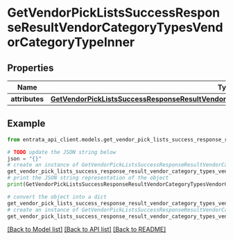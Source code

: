 # GetVendorPickListsSuccessResponseResultVendorCategoryTypesVendorCategoryTypeInner


## Properties

Name | Type | Description | Notes
------------ | ------------- | ------------- | -------------
**attributes** | [**GetVendorPickListsSuccessResponseResultVendorCategoryTypesVendorCategoryTypeInnerAttributes**](GetVendorPickListsSuccessResponseResultVendorCategoryTypesVendorCategoryTypeInnerAttributes.md) |  | 

## Example

```python
from entrata_api_client.models.get_vendor_pick_lists_success_response_result_vendor_category_types_vendor_category_type_inner import GetVendorPickListsSuccessResponseResultVendorCategoryTypesVendorCategoryTypeInner

# TODO update the JSON string below
json = "{}"
# create an instance of GetVendorPickListsSuccessResponseResultVendorCategoryTypesVendorCategoryTypeInner from a JSON string
get_vendor_pick_lists_success_response_result_vendor_category_types_vendor_category_type_inner_instance = GetVendorPickListsSuccessResponseResultVendorCategoryTypesVendorCategoryTypeInner.from_json(json)
# print the JSON string representation of the object
print(GetVendorPickListsSuccessResponseResultVendorCategoryTypesVendorCategoryTypeInner.to_json())

# convert the object into a dict
get_vendor_pick_lists_success_response_result_vendor_category_types_vendor_category_type_inner_dict = get_vendor_pick_lists_success_response_result_vendor_category_types_vendor_category_type_inner_instance.to_dict()
# create an instance of GetVendorPickListsSuccessResponseResultVendorCategoryTypesVendorCategoryTypeInner from a dict
get_vendor_pick_lists_success_response_result_vendor_category_types_vendor_category_type_inner_from_dict = GetVendorPickListsSuccessResponseResultVendorCategoryTypesVendorCategoryTypeInner.from_dict(get_vendor_pick_lists_success_response_result_vendor_category_types_vendor_category_type_inner_dict)
```
[[Back to Model list]](../README.md#documentation-for-models) [[Back to API list]](../README.md#documentation-for-api-endpoints) [[Back to README]](../README.md)


